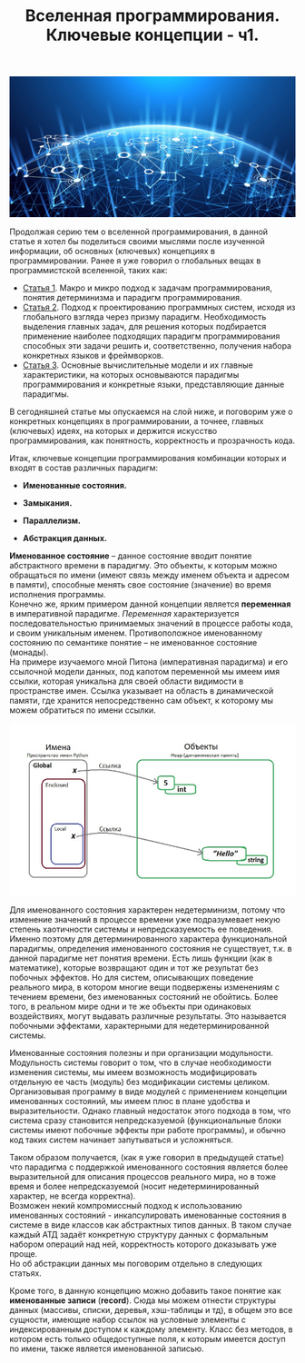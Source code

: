 ﻿---
layout: post
title: Вселенная программирования. Ключевые концепции - ч1.
---
![](/image/post-2021-01-10/1.png)  

Продолжая серию тем о вселенной программирования, в данной статье я хотел бы поделиться своими мыслями после изученной информации, об основных (ключевых) концепциях в программировании. Ранее я уже говорил о глобальных вещах в программистской вселенной, таких как: 

- [Статья 1](https://optima740.github.io/2020/12/25/programming-universe1/). Макро и микро подход к задачам программирования, понятия детерминизма и парадигм программирования.  
- [Статья 2](https://optima740.github.io/2021/01/10/programming-universe2/). Подход к проектированию программных систем, исходя из глобального взгляда через призму парадигм. Необходимость выделения главных задач, для решения которых подбирается применение наиболее подходящих парадигм программирования способных эти задачи решить и, соответственно, получения набора конкретных языков и фреймворков.  
- [Статья 3](https://optima740.github.io/2021/01/26/programming-universe3/). Основные вычислительные модели и их главные характеристики, на которых основываются парадигмы программирования и конкретные языки, представляющие данные парадигмы.  

В сегодняшней статье мы опускаемся на слой ниже, и поговорим уже о конкретных концепциях в программировании, а точнее, главных (ключевых) идеях, на которых и держится искусство программирования, как понятность, корректность и прозрачность кода.  

Итак, ключевые концепции программирования комбинации которых и входят в состав различных парадигм:  

- **Именованные состояния.**  

- **Замыкания.**  

- **Параллелизм.**  

- **Абстракция данных.**  

**Именованное состояние** – данное состояние вводит понятие абстрактного времени в парадигму. Это объекты, к которым можно обращаться по имени (имеют связь между именем объекта и адресом в памяти), способные менять свое состояние (значение) во время исполнения программы.  
Конечно же, ярким примером данной концепции является **переменная** в императивной парадигме. *Переменная* характеризуется последовательностью принимаемых значений в процессе работы кода, и своим уникальным именем. Противоположное именованному состоянию по семантике понятие – не именованное состояние (монады).  
На примере изучаемого мной Питона (императивная парадигма) и его ссылочной модели данных, под капотом переменной мы имеем имя ссылки, которая уникальна для своей области видимости в пространстве имен. Ссылка указывает на область в динамической памяти, где хранится непосредственно сам объект, к которому мы можем обратиться по имени ссылки. 

![](/image/post-2021-02-02/Pic1.jpg)

Для именованного состояния характерен недетерминизм, потому что изменение значений в процессе времени уже подразумевает некую степень хаотичности системы и непредсказуемость ее поведения.
Именно поэтому для детерминированного характера функциональной парадигмы, определения именованного состояния не существует, т.к. в данной парадигме нет понятия времени. Есть лишь функции (как в математике), которые возвращают один и тот же результат без побочных эффектов. Но для систем, описывающих поведение реального мира, в котором многие вещи подвержены изменениям с течением времени, без именованных состояний не обойтись. Более того, в реальном мире одни и те же объекты при одинаковых воздействиях, могут выдавать различные результаты. Это называется побочными эффектами, характерными для недетерминированной системы.  

Именованные состояния полезны и при организации модульности. Модульность системы говорит о том, что в случае необходимости изменения системы, мы имеем возможность модифицировать отдельную ее часть (модуль) без модификации системы целиком. Организовывая программу в виде модулей с применением концепции именованных состояний, мы имеем плюс в плане удобства и выразительности. Однако главный недостаток этого подхода в том, что система сразу становится непредсказуемой (функциональные блоки системы имеют побочные эффекты при работе программы), и обычно код таких систем начинает запутываться и усложняться.  

Таком образом получается, (как я уже говорил в предыдущей статье) что парадигма с поддержкой именованного состояния является более выразительной для описания процессов реального мира, но в тоже время и более непредсказуемой (носит недетерминированный характер, не всегда корректна).  
Возможен некий компромиссный подход к использованию именованных состояний - инкапсулировать именованные состояния в системе в виде классов как абстрактных типов данных. В таком случае каждый АТД задаёт конкретную структуру данных с формальным набором операций над ней, корректность которого доказывать уже проще.  
Но об абстракции данных мы поговорим отдельно в следующих статьях.  

Кроме того, в данную концепцию можно добавить такое понятие как **именованные записи** (**record**). Сюда мы можем отнести структуры данных (массивы, списки, деревья, хэш-таблицы и тд), в общем это все сущности, имеющие набор ссылок на условные элементы с индексированным доступом к каждому элементу. Класс без методов, в котором есть только общедоступные поля, к которым имеется доступ по имени, также является именованной записью. 













